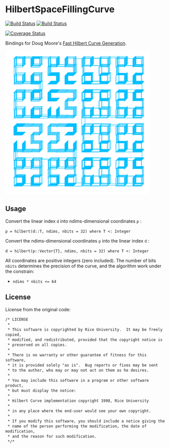 # HilbertSpaceFillingCurve

[![Build Status](https://travis-ci.org/jonathanBieler/HilbertSpaceFillingCurve.jl.svg?branch=master)](https://travis-ci.org/jonathanBieler/HilbertSpaceFillingCurve.jl)
[![Build Status](https://ci.appveyor.com/api/projects/status/kg3gx5ngbbewjstr?svg=true)](https://ci.appveyor.com/project/jonathanBieler/HilbertSpaceFillingCurve-jl)

[![Coverage Status](https://coveralls.io/repos/jonathanBieler/HilbertSpaceFillingCurve.jl/badge.svg?branch=master&service=github)](https://coveralls.io/github/jonathanBieler/HilbertSpaceFillingCurve.jl?branch=master)

Bindings for Doug Moore's [Fast Hilbert Curve Generation](http://www.tiac.net/~sw/2008/10/Hilbert/moore/).

![screenshot](data/figure.png)

## Usage

Convert the linear index `d` into ndims-dimensional coordinates `p` :

`p = hilbert(d::T, ndims, nbits = 32) where T <: Integer`

Convert the ndims-dimensional coordinates `p` into the linear index `d` :

`d = hilbert(p::Vector{T}, ndims, nbits = 32) where T <: Integer`

All coordinates are positive integers (zero included). The number of bits `nbits` determines the precision of the curve, and the algorithm work under the constrain:

- `ndims * nbits <= 64`

## License

License from the original code:

```
/* LICENSE
 *
 * This software is copyrighted by Rice University.  It may be freely copied,
 * modified, and redistributed, provided that the copyright notice is 
 * preserved on all copies.
 * 
 * There is no warranty or other guarantee of fitness for this software,
 * it is provided solely "as is".  Bug reports or fixes may be sent
 * to the author, who may or may not act on them as he desires.
 *
 * You may include this software in a program or other software product,
 * but must display the notice:
 *
 * Hilbert Curve implementation copyright 1998, Rice University
 *
 * in any place where the end-user would see your own copyright.
 * 
 * If you modify this software, you should include a notice giving the
 * name of the person performing the modification, the date of modification,
 * and the reason for such modification.
 */* 

```
